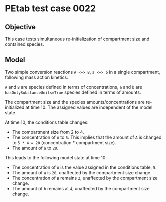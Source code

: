 # PEtab test case 0022

## Objective

This case tests simultaneous re-initialization of compartment size and
contained species.

## Model

Two simple conversion reactions `A <=> B`, `a <=> b` in a single compartment,
following mass action kinetics.

`A` and `B` are species defined in terms of concentrations, `a` and `b` are
`hasOnlySubstanceUnits=True` species defined in terms of amounts.

The compartment size and the species amounts/concentrations are re-initialized
at time 10. The assigned values are independent of the model state.

At time 10, the conditions table changes:
* The compartment size from 2 to 4.
* The concentration of `A` to `5`. This implies that the amount of
  `A` is changed to `5 * 4 = 20` (concentration * compartment size).
* The amount of `a` to `20`.

This leads to the following model state at time 10:
* The concentration of `A` is the value assigned in the conditions table, `5`.
* The amount of `a` is `20`, unaffected by the compartment size change.
* The concentration of `B` remains `2`, unaffected by the compartment size
  change.
* The amount of `b` remains at `4`, unaffected by the compartment size change.

